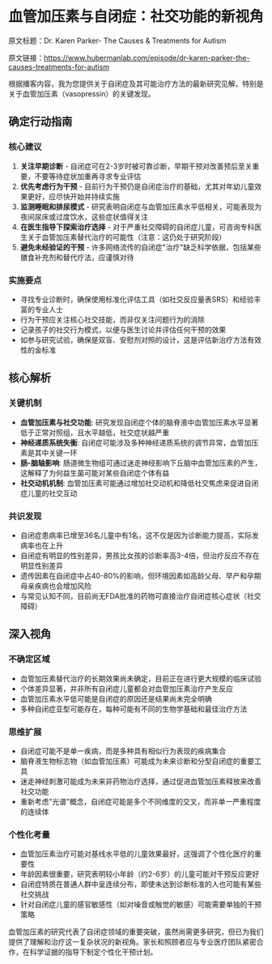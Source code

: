# 血管加压素与自闭症：社交功能的新视角

原文标题：Dr. Karen Parker- The Causes & Treatments for Autism

原文链接：https://www.hubermanlab.com/episode/dr-karen-parker-the-causes-treatments-for-autism

根据播客内容，我为您提供关于自闭症及其可能治疗方法的最新研究见解，特别是关于血管加压素（vasopressin）的关键发现。

## 确定行动指南

### 核心建议
1. **关注早期诊断** - 自闭症可在2-3岁时被可靠诊断，早期干预对改善预后至关重要，不要等待症状加重再寻求专业评估
2. **优先考虑行为干预** - 目前行为干预仍是自闭症治疗的基础，尤其对年幼儿童效果更好，应尽快开始并持续实施
3. **监测睡眠和排尿模式** - 研究表明自闭症与血管加压素水平低相关，可能表现为夜间尿床或过度饮水，这些症状值得关注
4. **在医生指导下探索治疗选择** - 对于严重社交障碍的自闭症儿童，可咨询专科医生关于血管加压素替代治疗的可能性（注意：这仍处于研究阶段）
5. **避免未经验证的干预** - 许多网络流传的自闭症"治疗"缺乏科学依据，包括某些膳食补充剂和替代疗法，应谨慎对待

### 实施要点
- 寻找专业诊断时，确保使用标准化评估工具（如社交反应量表SRS）和经验丰富的专业人士
- 行为干预应关注核心社交技能，而非仅关注问题行为的消除
- 记录孩子的社交行为模式，以便与医生讨论并评估任何干预的效果
- 如参与研究试验，确保是双盲、安慰剂对照的设计，这是评估新治疗方法有效性的金标准

## 核心解析

### 关键机制
- **血管加压素与社交功能**: 研究发现自闭症个体的脑脊液中血管加压素水平显著低于正常对照组，且水平越低，社交症状越严重
- **神经递质系统失衡**: 自闭症可能涉及多种神经递质系统的调节异常，血管加压素是其中关键一环
- **肠-脑轴影响**: 肠道微生物组可通过迷走神经影响下丘脑中血管加压素的产生，这解释了为何益生菌可能对某些自闭症个体有益
- **社交动机机制**: 血管加压素可能通过增加社交动机和降低社交焦虑来促进自闭症儿童的社交互动

### 共识发现
- 自闭症患病率已增至36名儿童中有1名，这不仅是因为诊断能力提高，实际发病率也在上升
- 自闭症有明显的性别差异，男孩比女孩的诊断率高3-4倍，但治疗反应不存在明显性别差异
- 遗传因素在自闭症中占40-80%的影响，但环境因素如高龄父母、早产和孕期母亲疾病也会增加风险
- 与常见认知不同，目前尚无FDA批准的药物可直接治疗自闭症核心症状（社交障碍）

## 深入视角

### 不确定区域
- 血管加压素替代治疗的长期效果尚未确定，目前正在进行更大规模的临床试验
- 个体差异显著，并非所有自闭症儿童都会对血管加压素治疗产生反应
- 血管加压素水平低可能是自闭症的原因还是结果尚未完全明确
- 多种自闭症亚型可能存在，每种可能有不同的生物学基础和最佳治疗方法

### 思维扩展
- 自闭症可能不是单一疾病，而是多种具有相似行为表现的疾病集合
- 脑脊液生物标志物（如血管加压素）可能成为未来诊断和分型自闭症的重要工具
- 迷走神经刺激可能成为未来非药物治疗选择，通过促进血管加压素释放来改善社交功能
- 重新考虑"光谱"概念，自闭症可能是多个不同维度的交叉，而非单一严重程度的连续体

### 个性化考量
- 血管加压素治疗可能对基线水平低的儿童效果最好，这强调了个性化医疗的重要性
- 年龄因素很重要，研究表明较小年龄（约2-6岁）的儿童可能对干预反应更好
- 自闭症特质在普通人群中呈连续分布，即使未达到诊断标准的人也可能有某些社交挑战
- 针对自闭症儿童的感官敏感性（如对噪音或触觉的敏感）可能需要单独的干预策略

血管加压素的研究代表了自闭症领域的重要突破，虽然尚需更多研究，但已为我们提供了理解和治疗这一复杂状况的新视角。家长和照顾者应与专业医疗团队紧密合作，在科学证据的指导下制定个性化干预计划。
